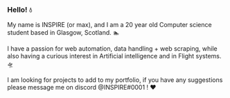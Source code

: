 ### Hello! 💧

My name is INSPIRE (or max), and I am a 20 year old Computer science student based in Glasgow, Scotland. 🏊

I have a passion for web automation, data handling + web scraping, while also having a curious interest in Artificial intelligence and in Flight systems. 🛸

I am looking for projects to add to my portfolio, if you have any suggestions please message me on discord @INSPIRE#0001 ! ❤️
